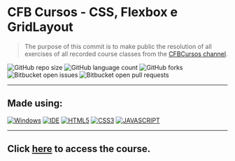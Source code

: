 # CFB Cursos - CSS, Flexbox e GridLayout

> The purpose of this commit is to make public the resolution of all exercises of all recorded course classes from the <a href="https://www.youtube.com/c/cfbcursos">CFBCursos channel</a>.

![GitHub repo size](https://img.shields.io/github/repo-size/KauaMB2/CSS-CFBCursos?style=for-the-badge)
![GitHub language count](https://img.shields.io/github/languages/count/KauaMB2/CSS-CFBCursos?style=for-the-badge)
![GitHub forks](https://img.shields.io/github/forks/KauaMB2/CSS-CFBCursos?style=for-the-badge)
![Bitbucket open issues](https://img.shields.io/bitbucket/issues/KauaMB2/CSS-CFBCursos?style=for-the-badge)
![Bitbucket open pull requests](https://img.shields.io/bitbucket/pr-raw/KauaMB2/CSS-CFBCursos?style=for-the-badge)

<hr>

## Made using:
[![Windows](https://img.shields.io/badge/Windows-0078D6?style=for-the-badge&logo=windows&logoColor=white)](https://www.microsoft.com/pt-br/windows/get-windows-10)
[![IDE](https://img.shields.io/badge/Visual_studio_code-0078D4?style=for-the-badge&logo=visual%20studio%20code&logoColor=white)](https://code.visualstudio.com/)
[![HTML5](https://img.shields.io/badge/HTML5-E34F26?style=for-the-badge&logo=html5&logoColor=white)](https://developer.mozilla.org/pt-BR/docs/Web/HTML)
[![CSS3](https://img.shields.io/badge/CSS3-1572B6?style=for-the-badge&logo=css3&logoColor=white)](https://developer.mozilla.org/pt-BR/docs/Web/CSS)
[![JAVASCRIPT](https://img.shields.io/badge/JavaScript-F7DF1E?style=for-the-badge&logo=javascript&logoColor=black)](https://developer.mozilla.org/pt-BR/docs/Web/JavaScript)

<hr>

## Click <a href="https://www.youtube.com/watch?v=GPK8A-A156o&list=PLx4x_zx8csUi47Bnugpk78nqJN6rYvEnV">here</a> to access the course.
